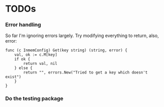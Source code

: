 # TODOs

### Error handling

So far I'm ignoring errors largely. Try modifying everything to return, also, error:

    func (c InmemConfig) Get(key string) (string, error) {
        val, ok := c.M[key]
        if ok {
            return val, nil
        } else {
            return "", errors.New("Tried to get a key which doesn't exist")
        }
    }

### Do the testing package


